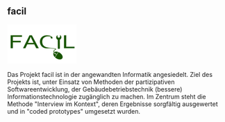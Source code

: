 ## facil

<p class="logo"><img src="assets/img/facil.png" /></p>

Das Projekt facil ist in der angewandten Informatik angesiedelt.
Ziel des Projekts ist, unter Einsatz von Methoden der
partizipativen Softwareentwicklung, der Gebäudebetriebstechnik
(bessere) Informationstechnologie zugänglich zu machen. Im Zentrum steht
die Methode "Interview im Kontext", deren Ergebnisse sorgfältig
ausgewertet und in "coded prototypes" umgesetzt wurden.
